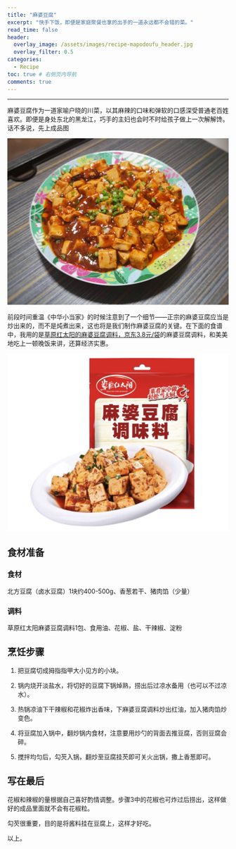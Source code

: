```yaml
---
title: "麻婆豆腐"
excerpt: "快手下饭，即便是家庭聚餐也拿的出手的一道永远都不会错的菜。"
read_time: false
header:
  overlay_image: /assets/images/recipe-mapodoufu_header.jpg
  overlay_filter: 0.5
categories:
  - Recipe
toc: true # 右侧页内导航
comments: true
---
```


---

麻婆豆腐作为一道家喻户晓的川菜，以其麻辣的口味和弹软的口感深受普通老百姓喜欢。即便是身处东北的黑龙江，巧手的主妇也会时不时给孩子做上一次解解馋。话不多说，先上成品图

![img](/assets/images/mapodoufu_BB.jpeg)

前段时间重温《中华小当家》的时候注意到了一个细节——正宗的麻婆豆腐应当是炒出来的，而不是炖煮出来，这也将是我们制作麻婆豆腐的关键。在下面的食谱中，我用的是[草原红太阳的麻婆豆腐调料，京东3.8元/袋](https://item.jd.com/10343211189.html)的麻婆豆腐调料，和美美地吃上一顿晚饭来讲，还算经济实惠。

![img](/assets/images/recipe-caoyuanhongtaiyang.png)

## 食材准备

### 食材

北方豆腐（卤水豆腐）1块约400-500g、香葱若干、猪肉馅（少量）

### 调料

草原红太阳麻婆豆腐调料1包、食用油、花椒、盐、干辣椒、淀粉

## 烹饪步骤

1. 把豆腐切成拇指指甲大小见方的小块。

2. 锅内烧开淡盐水，将切好的豆腐下锅焯熟，捞出后过凉水备用（也可以不过凉水）。

3. 热锅凉油下干辣椒和花椒炸出香味，下麻婆豆腐调料炒出红油，加入猪肉馅炒变色。

4. 将豆腐加入锅中，翻炒锅内食材，注意要用炒勺的背面去推豆腐，否则豆腐会碎。

5. 搅拌均匀后，勾芡入锅，翻炒至豆腐挂芡即可关火出锅，撒上香葱即可。

## 写在最后

花椒和辣椒的量根据自己喜好酌情调整。步骤3中的花椒也可炸过后捞出，这样做好的成品里面就不会有花椒粒。

勾芡很重要，目的是将酱料挂在豆腐上，这样才好吃。

以上。
